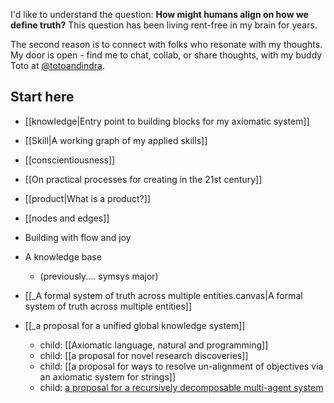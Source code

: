 I'd like to understand the question: **How might humans align on how we define truth?** This question has been living rent-free in my brain for years.

The second reason is to connect with folks who resonate with my thoughts. My door is open - find me to chat, collab, or share thoughts, with my buddy Toto at [@totoandindra](https://twitter.com/totoandindra).

## Start here
- [[knowledge|Entry point to building blocks for my axiomatic system]]
- [[Skill|A working graph of my applied skills]]
- [[conscientiousness]]
- [[On practical processes for creating in the 21st century]]
- [[product|What is a product?]]
- [[nodes and edges]]


- Building with flow and joy
- A knowledge base
	- (previously.... symsys major)
- [[_A formal system of truth across multiple entities.canvas|A formal system of truth across multiple entities]]
- [[_a proposal for a unified global knowledge system]]
	- child: [[Axiomatic language, natural and programming]]
	- child: [[a proposal for novel research discoveries]]
	- child: [[a proposal for ways to resolve un-alignment of objectives via an axiomatic system for strings]]
	- child: [a proposal for a recursively decomposable multi-agent system](https://docs.google.com/document/d/1XjJ-wKAcG2ET-U31g1w7AgHoxbfOsiusxjy4MjQ-sLQ/edit#heading=h.1wpme4cab2z7)





